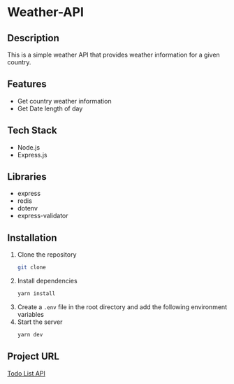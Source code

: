 # Weather-API

## Description

This is a simple weather API that provides weather information for a given country.

## Features

- Get country weather information
- Get Date length of day

## Tech Stack

- Node.js
- Express.js

## Libraries

- express
- redis
- dotenv
- express-validator

## Installation

1. Clone the repository
    ```bash
    git clone
    ```
2. Install dependencies
    ```bash
    yarn install 
    ```
3. Create a `.env` file in the root directory and add the following environment variables
4. Start the server
    ```bash
    yarn dev
    ```

## Project URL

[Todo List API](https://roadmap.sh/projects/weather-api-wrapper-service)